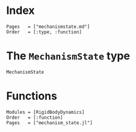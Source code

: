 # Index
```@index
Pages   = ["mechanismstate.md"]
Order   = [:type, :function]
```

# The `MechanismState` type
```@docs
MechanismState
```

# Functions
```@autodocs
Modules = [RigidBodyDynamics]
Order   = [:function]
Pages   = ["mechanism_state.jl"]
```
